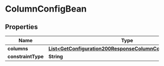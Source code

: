 

# ColumnConfigBean


## Properties

| Name | Type | Description | Notes |
|------------ | ------------- | ------------- | -------------|
|**columns** | [**List&lt;GetConfiguration200ResponseColumnConfigColumnsInner&gt;**](GetConfiguration200ResponseColumnConfigColumnsInner.md) |  |  [optional] |
|**constraintType** | **String** |  |  [optional] |



